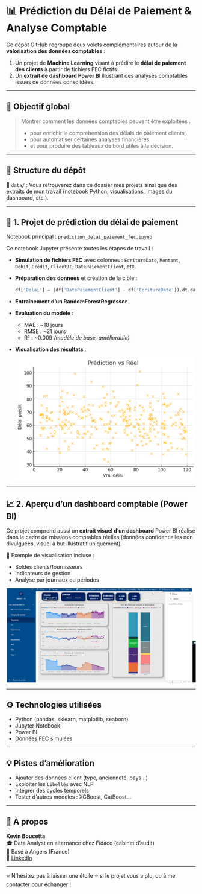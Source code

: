 
# 📊 Prédiction du Délai de Paiement & Analyse Comptable

Ce dépôt GitHub regroupe deux volets complémentaires autour de la **valorisation des données comptables** :

1. Un projet de **Machine Learning** visant à prédire le **délai de paiement des clients** à partir de fichiers FEC fictifs.
2. Un **extrait de dashboard Power BI** illustrant des analyses comptables issues de données consolidées.

---

## 🧠 Objectif global

> Montrer comment les données comptables peuvent être exploitées :
> - pour enrichir la compréhension des délais de paiement clients,
> - pour automatiser certaines analyses financières,
> - et pour produire des tableaux de bord utiles à la décision.

---

## 📁 Structure du dépôt

📂 `data/` : Vous retrouverez dans ce dossier mes projets ainsi que des extraits de mon travail (notebook Python, visualisations, images du dashboard, etc.).

---

## 🔬 1. Projet de prédiction du délai de paiement

Notebook principal : [`prediction_delai_paiement_fec.ipynb`](📁%20data/prediction_delai_paiement_fec.ipynb)

Ce notebook Jupyter présente toutes les étapes de travail :

- **Simulation de fichiers FEC** avec colonnes : `EcritureDate`, `Montant`, `Débit`, `Crédit`, `ClientID`, `DatePaiementClient`, etc.
- **Préparation des données** et création de la cible :  
  ```python
  df['Delai'] = (df['DatePaiementClient'] - df['EcritureDate']).dt.days
  ```
- **Entraînement d’un RandomForestRegressor**
- **Évaluation du modèle** :
  - MAE : ~18 jours
  - RMSE : ~21 jours
  - R² : ~0.009 *(modèle de base, améliorable)*
- **Visualisation des résultats** :

  ![Prédiction vs Réel](prediction_vs_reel.png)

---

## 📈 2. Aperçu d’un dashboard comptable (Power BI)

Ce projet comprend aussi un **extrait visuel d’un dashboard** Power BI réalisé dans le cadre de missions comptables réelles (données confidentielles non divulguées, visuel à but illustratif uniquement).

📌 Exemple de visualisation incluse :
- Soldes clients/fournisseurs
- Indicateurs de gestion
- Analyse par journaux ou périodes

![Aperçu Dashboard Power BI](📁%20data/dashboard.png)

---

## ⚙️ Technologies utilisées

- Python (pandas, sklearn, matplotlib, seaborn)
- Jupyter Notebook
- Power BI
- Données FEC simulées

---

## 💡 Pistes d’amélioration

- Ajouter des données client (type, ancienneté, pays…)
- Exploiter les `Libellés` avec NLP
- Intégrer des cycles temporels
- Tester d’autres modèles : XGBoost, CatBoost...

---

## 👤 À propos

**Kevin Boucetta**  
🎓 Data Analyst en alternance chez Fidaco (cabinet d’audit)  
📍 Basé à Angers (France)   
🔗 [LinkedIn](https://linkedin.com/in/kevinboucetta)

---

⭐ N'hésitez pas à laisser une étoile ⭐ si le projet vous a plu, ou à me contacter pour échanger !

